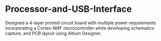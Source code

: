 # Processor-and-USB-Interface
Designed a 4-layer printed circuit board with multiple power requirements incorporating a Cortex-M4F microcontroller while developing schematics capture, and PCB layout using Altium Designer.
